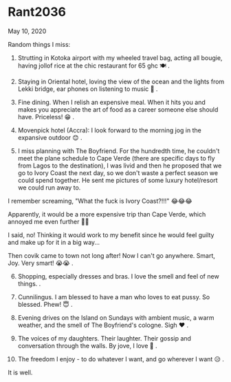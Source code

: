 # Rant2036


May 10, 2020

Random things I miss:

1. Strutting in Kotoka airport with my wheeled travel bag, acting all bougie, having jollof rice at the chic restaurant for 65 ghc 🍽
.

2. Staying in Oriental hotel, loving the view of the ocean and the lights from Lekki bridge, ear phones on listening to music 🎇
.

3. Fine dining. When I relish an expensive meal. When it hits you and makes you appreciate the art of food as a career someone else should have. Priceless! 😁
.

4. Movenpick hotel (Accra): I look forward to the morning jog in the expansive outdoor 😊
.

5. I miss planning with The Boyfriend. 
For the hundredth time, he couldn't meet the plane schedule to Cape Verde (there are specific days to fly from Lagos to the destination), I was livid and then he proposed that we go to Ivory Coast the next day, so we don't waste a perfect season we could spend together. He sent me pictures of some luxury hotel/resort we could run away to.

I remember screaming, "What the fuck is Ivory Coast?!!!" 😂😂😂

Apparently, it would be a more expensive trip than Cape Verde, which annoyed me even further 🤣🤣

I said, no! Thinking it would work to my benefit since he would feel guilty and make up for it in a big way...

Then covik came to town not long after! Now I can't go anywhere. Smart, Joy. Very smart! 😭😭
.

6. Shopping, especially dresses and bras. I love the smell and feel of new things.
.

7. Cunnilingus. I am blessed to have a man who loves to eat pussy. So blessed. Phew! 😇
.

8. Evening drives on the Island on Sundays with ambient music, a warm weather, and the smell of The Boyfriend's cologne. Sigh ❤
.

9. The voices of my daughters. Their laughter. Their gossip and conversation through the walls. By jove, I love 🥰
.

10. The freedom I enjoy - to do whatever I want, and go wherever I want 😥
.

It is well.